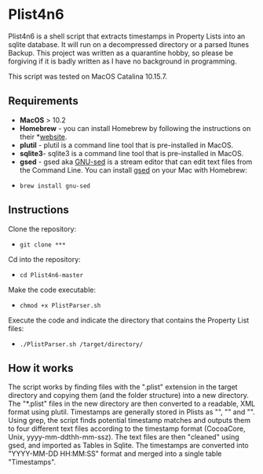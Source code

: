 # Plist4n6

Plist4n6 is a shell script that extracts timestamps in Property Lists into an sqlite database. It will run on a decompressed directory or a parsed Itunes Backup. This project was written as a quarantine hobby, so please be forgiving if it is badly written as I have no background in programming.

This script was tested on MacOS Catalina 10.15.7. 

## Requirements
- **MacOS** > 10.2
- **Homebrew** - you can install Homebrew by following the instructions on their *[website](https://brew.sh/). 
- **plutil** - plutil is a command line tool that is pre-installed in MacOS. 
- **sqlite3**- sqlite3 is a command line tool that is pre-installed in MacOS. 
- **gsed** - gsed aka [GNU-sed](https://www.gnu.org/software/sed/) is a stream editor that can edit text files from the Command Line. You can install [gsed](https://formulae.brew.sh/formula/gnu-sed) on your Mac with Homebrew: 
* `brew install gnu-sed`

## Instructions
Clone the repository:
* `git clone ***`

Cd into the repository:
* `cd Plist4n6-master`

Make the code executable: 
* `chmod +x PlistParser.sh`

Execute the code and indicate the directory that contains the Property List files: 
* `./PlistParser.sh /target/directory/`

## How it works

The script works by finding files with the ".plist" extension in the target directory and copying them (and the folder structure) into a new directory. The "*.plist" files in the new directory are then converted to a readable, XML format using plutil.
Timestamps are generally stored in Plists as "<real>", "<integer>" and "<date>". Using grep, the script finds potential timestamp matches and outputs them to four different text files according to the timestamp format (CocoaCore, Unix, yyyy-mm-ddthh-mm-ssz). 
The text files are then "cleaned" using gsed, and imported as Tables in Sqlite. The timestamps are converted into "YYYY-MM-DD HH:MM:SS" format and merged into a single table "Timestamps". 
